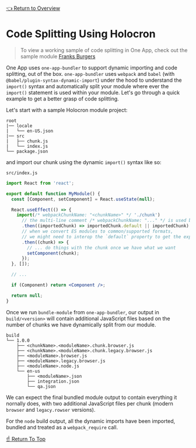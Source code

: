 [👈 Return to Overview](./Recipes.md)

# Code Splitting Using Holocron

> To view a working sample of code splitting in One App, check out the sample module [Franks Burgers](../../prod-sample/sample-modules/franks-burgers/0.0.0/README.md)

One App uses `one-app-bundler` to support dynamic importing and code splitting, out of the box.
`one-app-bundler` uses `webpack` and `babel` (with `@babel/plugin-syntax-dynamic-import`) under
the hood to understand the `import()` syntax and automatically split your module where ever
the `import()` statement is used within your module. Let's go through a quick example to get
a better grasp of code splitting.

Let's start with a sample Holocron module project:

```
root
|── locale
|   └── en-US.json
|── src
|   ├── chunk.js
|   └── index.js
└── package.json
```

and import our chunk using the dynamic `import()` syntax like so:

`src/index.js`
```jsx
import React from 'react';

export default function MyModule() {
  const [Component, setComponent] = React.useState(null);

  React.useEffect(() => {
    import(/* webpackChunkName: "<chunkName>" */ './chunk')
      // the multi-line comment /* webpackChunkName: "..." */ is used by webpack to name your chunk
      .then((importedChunk) => importedChunk.default || importedChunk)
      // when we convert ES modules to common/supported formats,
      // we might need to interop the `default` property to get the export
      .then((chunk) => {
        // ... do things with the chunk once we have what we want
        setComponent(chunk);
      });
  }, []);

  // ...

  if (Component) return <Component />;

  return null;
}
```

Once we run `bundle-module` from `one-app-bundler`, our output in `build/<version>` will
contain additional JavaScript files based on the number of chunks we have dynamically
split from our module.

```
build
└── 1.0.0
    ├── <chunkName>.<moduleName>.chunk.browser.js
    ├── <chunkName>.<moduleName>.chunk.legacy.browser.js
    ├── <moduleName>.browser.js
    ├── <moduleName>.legacy.browser.js
    ├── <moduleName>.node.js
    └── en-us
        ├── <moduleName>.json
        ├── integration.json
        └── qa.json
```

We can expect the final bundled module output to contain everything it nornally does,
with two additional JavaScript files per chunk (modern `browser` and `legacy.rowser` versions).

For the `node` build output, all the dynamic imports have been imported, bundled and treated
as a `webpack_require` call.

[☝️ Return To Top](#code-splitting-using-holocron)